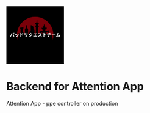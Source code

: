 <img src="logo.png" width="30%" alt=""/>

# Backend for Attention App

Attention App - ppe controller on production
